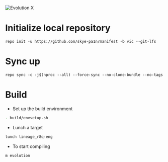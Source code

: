 ![Evolution X](https://github.com/Evolution-X/manifest/raw/vic/Banner.png)

# Initialize local repository
```
repo init -u https://github.com/skye-pa1n/manifest -b vic --git-lfs
```

# Sync up
```
repo sync -c -j$(nproc --all) --force-sync --no-clone-bundle --no-tags
```

# Build

- Set up the build environment
```bash
. build/envsetup.sh
```

- Lunch a target
```bash
lunch lineage_r8q-eng
```

- To start compiling
```bash
m evolution
```
